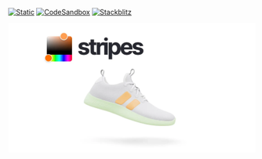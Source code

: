 [![Static](https://img.shields.io/badge/demo-%23646CFF.svg?logo=html5&logoColor=white)](https://pmndrs.github.io/examples/shoe-configurator)
[![CodeSandbox](https://img.shields.io/badge/codesandbox-040404?logo=codesandbox&logoColor=DBDBDB)](https://codesandbox.io/s/github/pmndrs/examples/tree/main/demos/shoe-configurator)
[![Stackblitz](https://img.shields.io/badge/stackblitz-fff?logo=Stackblitz&logoColor=1389FD)](https://stackblitz.com/github/pmndrs/examples/tree/main/demos/shoe-configurator)

![](thumbnail.webp)
